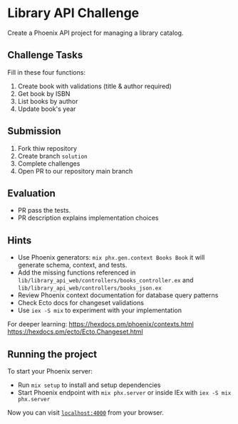 # Library API Challenge

Create a Phoenix API project for managing a library catalog.

## Challenge Tasks
Fill in these four functions:
1. Create book with validations (title & author required)
2. Get book by ISBN
3. List books by author
4. Update book's year

## Submission
1. Fork thiw repository
2. Create branch `solution`
3. Complete challenges
4. Open PR to our repository main branch

## Evaluation
- PR pass the tests.
- PR description explains implementation choices

## Hints
- Use Phoenix generators: `mix phx.gen.context Books Book` it will generate schema, context, and tests.
- Add the missing functions referenced in `lib/library_api_web/controllers/books_controller.ex` and `lib/library_api_web/controllers/books_json.ex`
- Review Phoenix context documentation for database query patterns
- Check Ecto docs for changeset validations
- Use `iex -S mix` to experiment with your implementation

For deeper learning:
https://hexdocs.pm/phoenix/contexts.html
https://hexdocs.pm/ecto/Ecto.Changeset.html

## Running the project

To start your Phoenix server:

  * Run `mix setup` to install and setup dependencies
  * Start Phoenix endpoint with `mix phx.server` or inside IEx with `iex -S mix phx.server`

Now you can visit [`localhost:4000`](http://localhost:4000) from your browser.

